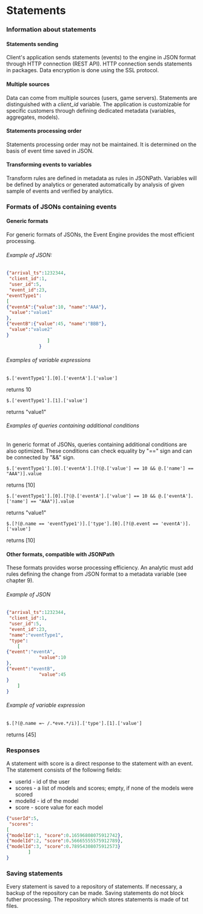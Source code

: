 # Statements #
### Information about statements ###
#### Statements sending ####
Client's application sends statements (events) to the engine in JSON format through HTTP connection (REST API). HTTP connection sends statements in packages. Data encryption is done using the SSL protocol.
#### Multiple sources ####
Data can come from multiple sources (users, game servers). Statements are distinguished with a *client_id* variable. The application is customizable for specific customers through defining dedicated metadata (variables, aggregates, models).
#### Statements processing order ####
Statements processing order may not be maintained. It is determined on the basis of event time saved in JSON.
#### Transforming events to variables ####
Transform rules are defined in metadata as rules in JSONPath. Variables will be defined by analytics or generated automatically by analysis of given sample of events and verified by analytics.
### Formats of JSONs containing events ###
#### Generic formats ####
For generic formats of JSONs, the Event Engine provides the most efficient processing.

###### Example of JSON: ######
```json
{"arrival_ts":1232344,  
 "client_id":1, 
 "user_id":5, 
 "event_id":23,
"eventType1":
[
{"eventA":{"value":10, "name":"AAA"},
 "value":"value1"
},
{"eventB":{"value":45, "name":"BBB"},
 "value":"value2" 		
}
			   ]
			}
```
###### Examples of variable expressions ######
```
$.['eventType1'].[0].['eventA'].['value']
``` 
returns 10

```
$.['eventType1'].[1].['value']
``` 
returns "value1"

###### Examples of queries containing additional conditions ######
In generic format of JSONs, queries containing additional conditions are also optimized. These conditions can check equality by "==" sign and can be connected by "&&" sign.

```
$.['eventType1'].[0].['eventA'].[?(@.['value'] == 10 && @.['name'] == "AAA")].value
```
 returns [10]

```
$.['eventType1'].[0].[?(@.['eventA'].['value'] == 10 && @.['eventA'].['name'] == "AAA")].value
```
 returns "value1"

```
$.[?(@.name == 'eventType1')].['type'].[0].[?(@.event == 'eventA')].['value']
```
 returns [10]

#### Other formats, compatible with JSONPath ####
These formats provides worse processing efficiency. An analytic must add rules defining the change from JSON format to a metadata variable (see chapter 9).

###### Example of JSON ######
```json
{"arrival_ts":1232344,  
 "client_id":1, 
 "user_id":5, 
 "event_id":23,
 "name":"eventType1",
 "type":
 	[
{"event":"eventA",
 	 	    "value":10
},
{"event":"eventB",
 	 	    "value":45
}
 	]
}
```

###### Example of variable expression ######
```
$.[?(@.name =~ /.*eve.*/i)].['type'].[1].['value']
```
returns [45]

### Responses ###
A statement with score is a direct response to the statement with an event.
The statement consists of the following fields:

- userId - id of the user
- scores - a list of models and scores; empty, if none of the models were scored
- modelId - id of the model
- score - score value for each model

```json
{"userId":5, 
 "scores":
[ 
{"modelId":1, "score":0.16596808075912742},
{"modelId":2, "score":0.56665555575912789},
{"modelId":3, "score":0.78954308075912573}
    	]
}
```

### Saving statements ###
Every statement is saved to a repository of statements. If necessary, a backup of the repository can be made. Saving statements do not block futher processing. The repository which stores statements is made of txt files.